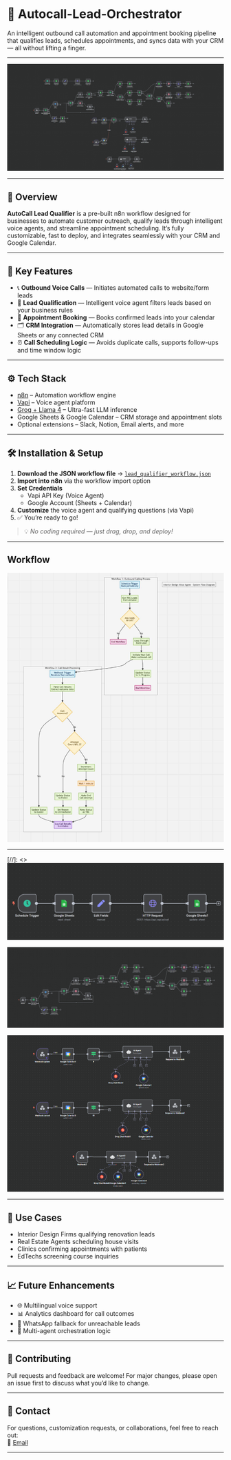 # 🤖 Autocall-Lead-Orchestrator

An intelligent outbound call automation and appointment booking pipeline that qualifies leads, schedules appointments, and syncs data with your CRM — all without lifting a finger.


---

![Workflow Screenshot](./assets/Complete_workflow.png)

---

## 🚀 Overview

**AutoCall Lead Qualifier** is a pre-built n8n workflow designed for businesses to automate customer outreach, qualify leads through intelligent voice agents, and streamline appointment scheduling. It’s fully customizable, fast to deploy, and integrates seamlessly with your CRM and Google Calendar.

---

## 🔑 Key Features

- 📞 **Outbound Voice Calls** — Initiates automated calls to website/form leads  
- 🧠 **Lead Qualification** — Intelligent voice agent filters leads based on your business rules  
- 📅 **Appointment Booking** — Books confirmed leads into your calendar  
- 🗂️ **CRM Integration** — Automatically stores lead details in Google Sheets or any connected CRM  
- ⏰ **Call Scheduling Logic** — Avoids duplicate calls, supports follow-ups and time window logic

---

## ⚙️ Tech Stack

- [n8n](https://n8n.io/) – Automation workflow engine  
- [Vapi](https://www.vapi.ai/) – Voice agent platform  
- [Groq + Llama 4](https://groq.com/) – Ultra-fast LLM inference  
- Google Sheets & Google Calendar – CRM storage and appointment slots  
- Optional extensions – Slack, Notion, Email alerts, and more

---

## 🛠️ Installation & Setup

1. **Download the JSON workflow file** → [`lead_qualifier_workflow.json`](./Autocall_Lead_Orchestrator.json)  
2. **Import into n8n** via the workflow import option  
3. **Set Credentials**  
   - Vapi API Key (Voice Agent)  
   - Google Account (Sheets + Calendar)  
4. **Customize** the voice agent and qualifying questions (via Vapi)  
5. ✅ You’re ready to go!

> 💡 _No coding required — just drag, drop, and deploy!_

---

## Workflow

![workflow](./assets/workflow.jpg)

---

[//]: <> ![Lead Flow](./assets/lead_qualify.png)

![Call Flow](./assets/call.png)

![Appointment Flow](./assets/appointment_agent.png)

---

## 🧩 Use Cases

- Interior Design Firms qualifying renovation leads
- Real Estate Agents scheduling house visits
- Clinics confirming appointments with patients
- EdTechs screening course inquiries

---

## 📈 Future Enhancements

- 🌐 Multilingual voice support  
- 📊 Analytics dashboard for call outcomes  
- 💬 WhatsApp fallback for unreachable leads  
- 🔀 Multi-agent orchestration logic

---

## 🤝 Contributing

Pull requests and feedback are welcome! For major changes, please open an issue first to discuss what you’d like to change.

---

## 📩 Contact

For questions, customization requests, or collaborations, feel free to reach out:  
📧 [Email](mailto:erkrishbhimani@gmail.com)

---



